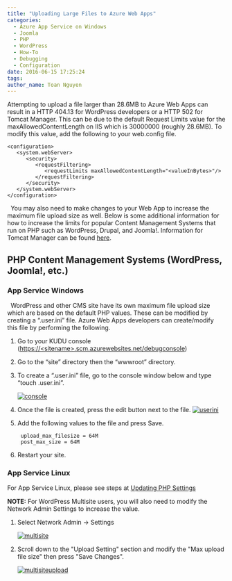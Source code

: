 ```yaml
---
title: "Uploading Large Files to Azure Web Apps"
categories:
  - Azure App Service on Windows
  - Joomla
  - PHP
  - WordPress
  - How-To
  - Debugging
  - Configuration
date: 2016-06-15 17:25:24
tags:
author_name: Toan Nguyen
---
```


Attempting to upload a file larger than 28.6MB to Azure Web Apps can result in a HTTP 404.13 for WordPress developers or a HTTP 502 for Tomcat Manager. This can be due to the default Request Limits value for the maxAllowedContentLength on IIS which is 30000000 (roughly 28.6MB). To modify this value, add the following to your web.config file.  

    <configuration>
       <system.webServer>
          <security>
             <requestFiltering>
                <requestLimits maxAllowedContentLength="<valueInBytes>"/>
             </requestFiltering>
          </security>
       </system.webServer>
    </configuration>

  You may also need to make changes to your Web App to increase the maximum file upload size as well. Below is some additional information for how to increase the limits for popular Content Management Systems that run on PHP such as WordPress, Drupal, and Joomla!. Information for Tomcat Manager can be found [here](../2015/09/18/accessing-the-tomcat-manager-console-on-azure-java-webapp/).  

## PHP Content Management Systems (WordPress, Joomla!, etc.)

### App Service Windows
  WordPress and other CMS site have its own maximum file upload size which are based on the default PHP values. These can be modified by creating a “.user.ini” file. Azure Web Apps developers can create/modify this file by performing the following. 

1. Go to your KUDU console ([https://\<sitename>.scm.azurewebsites.net/debugconsole](https://%3csitename%3e.scm.azurewebsites.net/debugconsole)) 

2. Go to the “site” directory then the “wwwroot” directory. 

3. To create a “.user.ini” file, go to the console window below and type “touch .user.ini”. 

   [![console](/media/2016/06/console-300x182.png)](/media/2016/06/console.png) 

4. Once the file is created, press the edit button next to the file. 
   [![userini](/media/2016/06/userini-300x21.png)](/media/2016/06/userini.png) 

5. Add the following values to the file and press Save.

        upload_max_filesize = 64M
        post_max_size = 64M

6. Restart your site.   

### App Service Linux

For App Service Linux, please see steps at [Updating PHP Settings](https://azureossd.github.io/2019/01/29/azure-app-service-linux-update-php-settings/)

**NOTE:** For WordPress Multisite users, you will also need to modify the Network Admin Settings to increase the value. 

1. Select Network Admin -> Settings 

   [![multisite](/media/2016/06/multisite-300x159.png)](/media/2016/06/multisite.png) 

2. Scroll down to the "Upload Setting" section and modify the "Max upload file size" then press "Save Changes". 

   [![multisiteupload](/media/2016/06/multisiteupload-300x248.png)](/media/2016/06/multisiteupload.png)